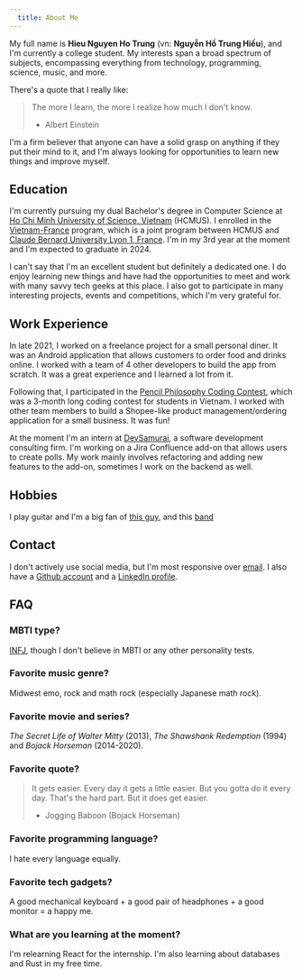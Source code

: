 ```yaml
---
  title: About Me
---
```


My full name is **Hieu Nguyen Ho Trung** (vn: **Nguyễn Hồ Trung Hiếu**), and I'm currently a college student. My interests span a broad spectrum of subjects, encompassing everything from technology, programming, science, music, and more.

There's a quote that I really like:

> The more I learn, the more I realize how much I don't know.
>
> - Albert Einstein

I'm a firm believer that anyone can have a solid grasp on anything if they put their mind to it, and I'm always looking for opportunities to learn new things and improve myself.

## Education

I'm currently pursuing my dual Bachelor's degree in Computer Science at [Ho Chi Minh University of Science, Vietnam](https://hcmus.edu.vn/) (HCMUS). I enrolled in the [Vietnam-France](https://www.ctda.hcmus.edu.vn/vi/educational-program/chuong-trinh-viet-phap/) program, which is a joint program between HCMUS and [Claude Bernard University Lyon 1, France](https://www.univ-lyon1.fr/). I'm in my 3rd year at the moment and I'm expected to graduate in 2024.

I can't say that I'm an excellent student but definitely a dedicated one. I do enjoy learning new things and have had the opportunities to meet and work with many savvy tech geeks at this place. I also got to participate in many interesting projects, events and competitions, which I'm very grateful for.

## Work Experience

In late 2021, I worked on a freelance project for a small personal diner. It was an Android application that allows customers to order food and drinks online. I worked with a team of 4 other developers to build the app from scratch. It was a great experience and I learned a lot from it.

Following that, I participated in the [Pencil Philosophy Coding Contest](https://triethocbutchi.com/), which was a 3-month long coding contest for students in Vietnam. I worked with other team members to build a Shopee-like product management/ordering application for a small business. It was fun!

At the moment I'm an intern at [DevSamurai](https://devsamurai.vn/), a software development consulting firm. I'm working on a Jira Confluence add-on that allows users to create polls. My work mainly involves refactoring and adding new features to the add-on, sometimes I work on the backend as well.

## Hobbies

I play guitar and I'm a big fan of [this guy](https://www.youtube.com/@Mautaus), and this [band](https://www.youtube.com/@Polyphia)

## Contact

I don't actively use social media, but I'm most responsive over [email](mailto:nhthieu16@proton.me). I also have a [Github account](https://github.com/nhthieu) and a [LinkedIn profile](https://www.linkedin.com/in/nhthieu16/).

## FAQ

### MBTI type?

[INFJ](https://www.16personalities.com/infj-personality), though I don't believe in MBTI or any other personality tests.

### Favorite music genre?

Midwest emo, rock and math rock (especially Japanese math rock).

### Favorite movie and series?

*The Secret Life of Walter Mitty* (2013), *The Shawshank Redemption* (1994) and *Bojack Horseman* (2014-2020).

### Favorite quote?

> It gets easier. Every day it gets a little easier. But you gotta do it every day. That's the hard part. But it does get easier.
>
> - Jogging Baboon (Bojack Horseman)

### Favorite programming language?

I hate every language equally.

### Favorite tech gadgets?

A good mechanical keyboard + a good pair of headphones + a good monitor = a happy me.

### What are you learning at the moment?

I'm relearning React for the internship. I'm also learning about databases and Rust in my free time.

